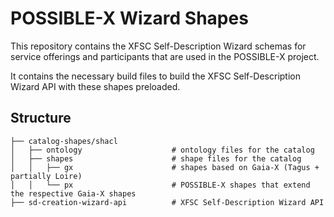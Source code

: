 # POSSIBLE-X Wizard Shapes

This repository contains the XFSC Self-Description Wizard schemas for service offerings and participants that are used
in the POSSIBLE-X project.

It contains the necessary build files to build the XFSC Self-Description Wizard API with these shapes preloaded.

## Structure

```
├── catalog-shapes/shacl
│   ├── ontology                    # ontology files for the catalog
│   ├── shapes                      # shape files for the catalog
│   │   ├── gx                      # shapes based on Gaia-X (Tagus + partially Loire)
│   │   └── px                      # POSSIBLE-X shapes that extend the respective Gaia-X shapes
├── sd-creation-wizard-api          # XFSC Self-Description Wizard API
```
